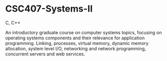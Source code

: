 # CSC407-Systems-II
C, C++

An introductory graduate course on computer systems topics, focusing on operating systems components and their relevance for application programming. Linking, processes, virtual memory, dynamic memory allocation, system level I/O, networking and network programming, concurrent servers and web services.


